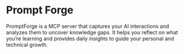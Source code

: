 # Prompt Forge
PromptForge is a MCP server that captures your AI interactions and analyzes them to uncover knowledge gaps. It helps you reflect on what you’re learning and provides daily insights to guide your personal and technical growth.
